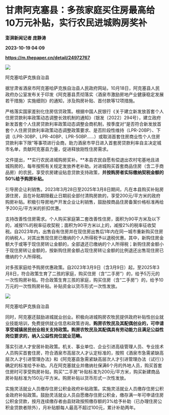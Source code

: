 # 甘肃阿克塞县：多孩家庭买住房最高给10万元补贴，实行农民进城购房奖补
**澎湃新闻记者 庞静涛**

**2023-10-19 04:09**

**https://m.thepaper.cn/detail/24972767**

![](https://imagecloud.thepaper.cn/thepaper/image/274/593/264.png)

阿克塞哈萨克族自治县

据甘肃省酒泉市阿克塞哈萨克族自治县人民政府网站，10月18日，阿克塞县人民政府办公室发布关于印发《阿克塞县贯彻落实〈酒泉市激励房地产业健康稳定发展若干措施〉实施细则》的通知，涉及购房补贴、首付款等12项措施。

严格落实国家差别化住房信贷政策。根据中国人民银行《关于建立新发放首套个人住房贷款利率政策动态调整长效机制的通知》（银发〔2022〕294号），建立政府新发首套个人住房贷款利率政策动态调整会商机制，按季度对“是否符合新发放首套个人住房贷款利率政策动态调整政策要求、是否阶段性维持（LPR-20BP）、下调（LPR-30BP、LPR-40BP、LPR-50BP……）或取消首套住房商业性个人住房贷款利率下限”等事项进行会商，助力酒泉市早日进入首套房贷款利率自主决定城市名单，贡献阿克塞县力量，促进释放刚性住房需求。

文件提出，**实行农民进城购房奖补。**本县农民自愿有偿退出农村宅基地且进城购房的，每年按照有关规定发放养老补助。对进城购买首套商品住房（含二手商品房）的农民，享受农房建设贴息贷款支持政策，**并按购房者实际缴纳契税金额的50%给予购房补贴。**

引导房企让利销售。2023年3月28日至2025年3月8日期间，凡在本县购买补贴房源住房，且在补贴期限截止日期前全部付清购房款的，享受200元/平方米的政府购房补贴。积极引导房地产开发企业让利销售，鼓励按商品住房备案价格标准再给予200元/平方米的折扣优惠。

支持改善性住房需求。个人购买家庭第二套改善性住房，面积为90平方米及以下的，减按1%的税率征收契税；面积为90平方米以上的，减按2%的税率征收契税。自2023年内，出售自有住房并在现住房出售后1年内在同一城市重新购买住房的纳税人，对其出售现住房已缴纳的个人所得税予以退税优惠。其中，新购住房金额大于或等于现住房转让金额的，全部退还已缴纳的个人所得税；新购住房金额小于现住房转让金额的，按新购住房金额占现住房转让金额的比例退还出售现住房已缴纳的个人所得税。

对多孩家庭给予购房优惠政策。自2023年3月9日（含3月9日）起，至2025年3月8日，符合政策生育了二孩的家庭，购买住房（含“二手房”）的，给予5万元的一次性购房补贴。符合政策生育三孩的家庭，购买住房（含“二手房”）的，给予10万元的一次性购房补贴。补贴资金以货币形式一次性发放。

![](https://imagecloud.thepaper.cn/thepaper/image/274/593/271.png)

阿克塞哈萨克族自治县

同时，阿克塞还鼓励进城就业创业。积极向进城购房农牧民提供政府补贴性创业就业技能培训，免费提供就业信息和政策咨询。**购房农牧民及其配偶创业的，可申请享受城镇居民创业相关支持政策。购房农牧民及其配偶具有劳动能力且满足公益性岗位要求的，纳入公益性岗位就业范畴。**

落实引进人才安居补助政策。机关、事业单位、企业引进高级管理人员、专业技术人员购买首套住房，符合酒泉市高层次人才认定标准的，按照《酒泉市急需紧缺高层次人才引进管理办法》和《阿克塞县急需紧缺高层次人才引进管理办法（试行）》确定的标准给予补助。凡在阿克塞就业并缴纳社保满6个月的外地人员，购买首套住房时可享受购房补贴，购买“二手房”补贴标准为200元/平方米，购买新建商品房补贴标准为150元/平方米。购房补贴以货币形式一次性发放。

实施灵活就业人员缴存住房公积金政府补贴政策。实施灵活就业人员缴存住房公积金政府补贴政策。鼓励灵活就业人员自愿缴存住房公积金，缴存满一年可申请住房公积金贷款，按月连续缴存者由县财政按照缴存额的3%给予补助（已办理住房公积金贷款者除外），月补贴额每人最高不超过100元，累计补助两年。